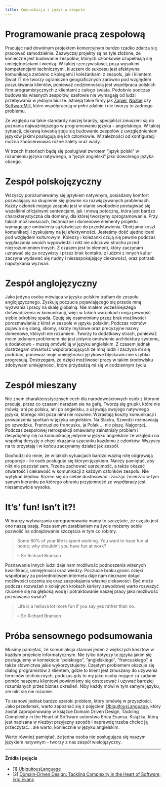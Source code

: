 ```yaml
---
title: Komunikacja i język w zespole
---
```


# Programowanie pracą zespołową

Pracując nad dowolnym projektem komercyjnym bardzo rzadko zdarza się pracować samodzielnie. Zazwyczaj projekty są na tyle złożone, że konieczne jest budowanie zespołów, których członkowie uzupełniają się umiejętnościami i wiedzą. W takiej rzeczywistości, poza wysokimi kompetencjami technicznymi, kluczem do sukcesu jest efektywna komunikacja zarówno z kolegami i koleżankami z zespołu, jak i klientem. Świat IT nie tworzy ograniczeń geograficznych zarówno pod względem poszukiwania klientów, ponieważ codziennością jest współpraca polskich firm programistycznych z klientami z całego świata. Podobnie podczas budowania własnych zespołów, szefowie nie wymagają od ludzi przebywania w jednym biurze. Istnieją takie firmy jak [Zapier](http://zapier.com), [Nozbe](https://nozbe.com) czy [SoftwareMill](https://softwaremill.com/), które współpracują w pełni zdalnie i nie tworzy to żadnego problemu.

Ze względu na takie standardy naszej branży, specjaliści zmuszeni są do poznania najważniejszego w programowaniu języka - angielskiego. W takiej sytuacji, ciekawą kwestią staje się budowanie zespołów z uwzględnieniem języków jakimi posługują się ich członkowie. W zależności od konfiguracji można zaobserwować różne zalety oraz wady.

W trzech historiach będę się posługiwał zwrotem “język polski” w rozumieniu języka natywnego, a “język angielski” jako dowolnego języka obcego.

# Zespół polskojęzyczny

Wszyscy porozumiewamy się językiem natywnym, posiadamy komfort pozwalający na skupienie się głównie na rozwiązywanych problemach. Każdy członek mojego zespołu jest w stanie swobodnie posługiwać się wszelkimi oficjalnymi sentencjami, jak i mową potoczną, która jest bardzo charakterystyczna dla domeny, dla której tworzymy oprogramowanie. Przy takich możliwościach, techniczne i domenowe elementy projektu wymagające omówienia są łatwiejsze do przedstawienia. Obniżamy koszt komunikacji i zyskujemy na jej efektywności. Jesteśmy dość ujednoliceni pod względem kulturowym. Koledzy i koleżanki czują się pewnie podczas wygłaszania swoich wypowiedzi i nikt nie odczuwa strachu przed niezrozumieniem innych. Z czasem jest to element, który zaczynam uznawać się za oczywisty i przez brak kontaktu z ludźmi z innych kultur zaczyna wydawać się nudny i niezaspokajający ciekawości, oraz potrzeb napotykania wyzwań.

# Zespół anglojęzyczny

Jako jedyna osoba mówiąca w języku polskim trafiam do zespołu anglojęzycznego. Zyskuję poczucie pojawiającego się przede mną wyzwania i pracy na skalę globalną. Nie miałem wcześniejszego doświadczenia w komunikacji, więc w takich warunkach moja pewność siebie odrobinę spada. Czuję się osamotniony przez brak możliwości porozmawiania z kimś w zespole w języku polskim. Podczas rozmów pojawia się slang, idiomy, skróty myślowe oraz precyzyjne nazwy domenowe, których nie rozumiem. Tworzy to dodatkowy strach, ponieważ moim jedynym problemem nie jest jedynie omówienie architektury systemu, a dodatkowo - muszę omówić ją w języku angielskim. Z czasem jednak dostrzegam otwartość współpracujących ze mną ludzi i zaczyna mi się podobać, ponieważ moje umiejętności językowe błyskawicznie szybko progresują. Dostrzegam, że dzięki możliwości pracy w takim środowisku zdobywam umiejętności, które przydadzą mi się w codziennym życiu.

# Zespół mieszany

Nie znam charakterystycznych cech dla narodowościowych osób z którymi pracuje, przez co czasami narażam sie na gafę. Tworzą się grupki, które nie mówią, ani po polsku, ani po angielsku, a używają swojego natywnego języka, którego nikt poza nimi nie rozumie. Wzrastają koszty komunikacji i prowadzenia spotkań w języku angielskim. Na Slacku, Szwedzi rozmawiają po szwedzku, Francuzi po francusku, ja Polak … nie piszę. Najgorzej… Podczas zespołowej retrospekcji omawiamy zainstniały problem i decydujemy się na komunikację jedynie w języku angielskim ze względu na współną decyzję o chęci okazania szacunku każdemu z członków. Wszyscy na to przystają i w końcu zaczynamy działać jak zespół.

Dochodzi do mnie, że w takich sytuacjach bardzo ważną rolę odgrywają proporcje - ile osób posługuje się którym językiem. Należy pamiętać, aby nikt nie pozostał sam. Trzeba zachować uprzejmość, a także okazać otwartość i ciekawość w komunikacji z każdym członków zespołu. Nie wytykać błędów. Razem się do siebie dostosować i zacząć zmierzać w tym samym kierunku po którego obraniu przyjemność ze współpracy jest niesamowicie wysoka.

# It’s’ fun! Isn’t it?!

W branży wytwarzania oprogramowania mamy to szczęście, że często jest ono naszą pasją. Poza samym zarabianiem na życie możemy sobie pozwolić na odnajdowanie szczęścia w tym co robimy.

> Some 80% of your life is spent working. You want to have fun at home; why shouldn’t you have fun at work?
> 
> – Sir Richard Branson

Poznawanie innych ludzi daje nam możliwość podnoszenia własnych kwalifikacji, umiejętności oraz wiedzy. Poczucie braku granic dzięki współpracy za pośrednictwem internetu daje nam nieznane dotąd możliwości uczenia się oraz zaspokajania własnej ciekawości. Być może podczas rozważań o kolejnych krokach kariery zawodowej warto rozważyć rzucenie się na głęboką wodę i potraktowanie naszej pracy jako możliwość poznawania świata?

> Life is a helluva lot more fun if you say yes rather than no.
> 
> – Sir Richard Branson

# Próba sensownego podsumowania

Musimy pamiętać, że komuniakcja stanowi jeden z większych kosztów w każdym projekcie informatycznym. Nie tylko dotyczy to języka jakim się posługujemy w kontekście “polskiego”, “angielskiego”, “francuskiego”, a także słownictwa jakie wykorzystujemy. Częstym problemem okazuje się dialog programistów z klientem, gdzie to klient jest zmuszany do używania terminów technicznych, podczas gdy to my jako osoby mające za zadanie pomóc naszemu klientowi powinniśmy się dostosować i używać bardziej rozumianych przez biznes określeń. Niby każdy mówi w tym samym języku, ale nikt się nie rozumie.

To stanowi jednak bardzo szeroki problem, który omówię w przyszłości. Jako przedsmak, warto zapoznać się z pojęciem [UbiquitousLanguage](https://martinfowler.com/bliki/UbiquitousLanguage.html), który został zaproponowany w książce Domain Driven Design, Tackling Complexity in the Heart of Software autorstwa Erica Evansa. Książka, którą jest napisana w niezbyt przyjazny sposób i naprawdę trzeba chcieć ją przeczytać… ale warto, koniecznie w języku angielskim.

Warto również pamiętać, że jedna osoba nie posługująca się naszym językiem natywnym - tworzy z nas zespół wielojęzyczny.

* * *

#### Źródła i pojęcia

*   \[1\] [UbiquitousLanguage](https://martinfowler.com/bliki/UbiquitousLanguage.html)
*   \[2\] [Domain-Driven Design: Tackling Complexity in the Heart of Software, Eric Evans](https://www.amazon.com/Domain-Driven-Design-Tackling-Complexity-Software/dp/0321125215)
